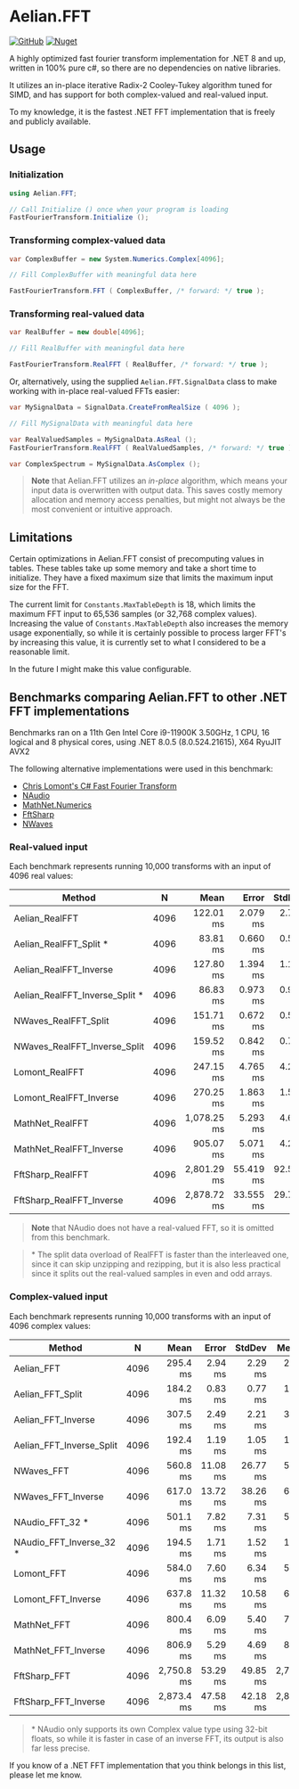 # Aelian.FFT

[![GitHub](https://img.shields.io/github/license/Aelian-Software/Aelian.FFT)](https://github.com/Aelian-Software/Aelian.FFT/blob/main/LICENSE) [![Nuget](https://img.shields.io/nuget/v/Aelian.FFT)](https://www.nuget.org/packages/Aelian.FFT/)

A highly optimized fast fourier transform implementation for .NET 8 and up, written in 100% pure c#, so there are no dependencies on native libraries.

It utilizes an in-place iterative Radix-2 Cooley-Tukey algorithm tuned for SIMD, and has support for both complex-valued and real-valued input.

To my knowledge, it is the fastest .NET FFT implementation that is freely and publicly available.

## Usage

### Initialization

```c#
using Aelian.FFT;

// Call Initialize () once when your program is loading
FastFourierTransform.Initialize ();
```

### Transforming complex-valued data

```c#
var ComplexBuffer = new System.Numerics.Complex[4096];

// Fill ComplexBuffer with meaningful data here

FastFourierTransform.FFT ( ComplexBuffer, /* forward: */ true );
```

### Transforming real-valued data

```c#
var RealBuffer = new double[4096];

// Fill RealBuffer with meaningful data here

FastFourierTransform.RealFFT ( RealBuffer, /* forward: */ true );
```

Or, alternatively, using the supplied `Aelian.FFT.SignalData` class to make working with in-place real-valued FFTs easier:

```c#
var MySignalData = SignalData.CreateFromRealSize ( 4096 );

// Fill MySignalData with meaningful data here

var RealValuedSamples = MySignalData.AsReal ();
FastFourierTransform.RealFFT ( RealValuedSamples, /* forward: */ true );

var ComplexSpectrum = MySignalData.AsComplex ();
```

> **Note** that Aelian.FFT utilizes an _in-place_ algorithm, which means your input data is overwritten with output data. This saves costly memory allocation and memory access penalties, but might not always be the most convenient or intuitive approach. 

## Limitations

Certain optimizations in Aelian.FFT consist of precomputing values in tables. These tables take up some memory and take a short time to initialize. They have a fixed maximum size that limits the maximum input size for the FFT. 

The current limit for `Constants.MaxTableDepth` is 18, which limits the maximum FFT input to 65,536 samples (or 32,768 complex values). Increasing the value of `Constants.MaxTableDepth` also increases the memory usage exponentially, so while it is certainly possible to process larger FFT's by increasing this value, it is currently set to what I considered to be a reasonable limit.

In the future I might make this value configurable.

## Benchmarks comparing Aelian.FFT to other .NET FFT implementations

Benchmarks ran on a 11th Gen Intel Core i9-11900K 3.50GHz, 1 CPU, 16 logical and 8 physical cores, using .NET 8.0.5 (8.0.524.21615), X64 RyuJIT AVX2

The following alternative implementations were used in this benchmark:

- [Chris Lomont's C# Fast Fourier Transform](https://lomont.org/software/misc/fft/LomontFFT.html)
- [NAudio](https://github.com/naudio/NAudio)
- [MathNet.Numerics](https://github.com/mathnet/mathnet-numerics)
- [FftSharp](https://github.com/swharden/FftSharp)
- [NWaves](https://github.com/ar1st0crat/NWaves)

### Real-valued input

Each benchmark represents running 10,000 transforms with an input of 4096 real values:

|                       Method |    N |        Mean |     Error |    StdDev | Ratio | RatioSD |
|----------------------------- |----- |------------:|----------:|----------:|------:|--------:|
|               Aelian_RealFFT | 4096 |   122.01 ms |  2.079 ms |  2.775 ms |  1.00 |    0.00 |
|         Aelian_RealFFT_Split * | 4096 |    83.81 ms |  0.660 ms |  0.551 ms |  0.68 |    0.02 |
|       Aelian_RealFFT_Inverse | 4096 |   127.80 ms |  1.394 ms |  1.164 ms |  1.04 |    0.03 |
| Aelian_RealFFT_Inverse_Split * | 4096 |    86.83 ms |  0.973 ms |  0.910 ms |  0.71 |    0.02 |
|         NWaves_RealFFT_Split | 4096 |   151.71 ms |  0.672 ms |  0.596 ms |  1.23 |    0.03 |
| NWaves_RealFFT_Inverse_Split | 4096 |   159.52 ms |  0.842 ms |  0.703 ms |  1.29 |    0.03 |
|               Lomont_RealFFT | 4096 |   247.15 ms |  4.765 ms |  4.224 ms |  2.01 |    0.06 |
|       Lomont_RealFFT_Inverse | 4096 |   270.25 ms |  1.863 ms |  1.555 ms |  2.19 |    0.05 |
|              MathNet_RealFFT | 4096 | 1,078.25 ms |  5.293 ms |  4.692 ms |  8.78 |    0.24 |
|      MathNet_RealFFT_Inverse | 4096 |   905.07 ms |  5.071 ms |  4.235 ms |  7.34 |    0.19 |
|             FftSharp_RealFFT | 4096 | 2,801.29 ms | 55.419 ms | 92.593 ms | 23.17 |    1.09 |
|     FftSharp_RealFFT_Inverse | 4096 | 2,878.72 ms | 33.555 ms | 29.746 ms | 23.44 |    0.75 |

> **Note** that NAudio does not have a real-valued FFT, so it is omitted from this benchmark.

> \* The split data overload of RealFFT is faster than the interleaved one, since it can skip unzipping and rezipping, but it is also less practical since it splits out the real-valued samples in even and odd arrays.

### Complex-valued input

Each benchmark represents running 10,000 transforms with an input of 4096 complex values:

|                   Method |    N |       Mean |    Error |   StdDev |     Median | Ratio | RatioSD |
|------------------------- |----- |-----------:|---------:|---------:|-----------:|------:|--------:|
|               Aelian_FFT | 4096 |   295.4 ms |  2.94 ms |  2.29 ms |   296.2 ms |  1.00 |    0.00 |
|         Aelian_FFT_Split | 4096 |   184.2 ms |  0.83 ms |  0.77 ms |   184.1 ms |  0.62 |    0.01 |
|       Aelian_FFT_Inverse | 4096 |   307.5 ms |  2.49 ms |  2.21 ms |   307.4 ms |  1.04 |    0.01 |
| Aelian_FFT_Inverse_Split | 4096 |   192.4 ms |  1.19 ms |  1.05 ms |   192.1 ms |  0.65 |    0.00 |
|           NWaves_FFT | 4096 |   560.8 ms | 11.08 ms | 26.77 ms |   568.3 ms |  1.90 |    0.10 |
|   NWaves_FFT_Inverse | 4096 |   617.0 ms | 13.72 ms | 38.26 ms |   633.1 ms |  2.14 |    0.03 |
|            NAudio_FFT_32 * | 4096 |   501.1 ms |  7.82 ms |  7.31 ms |   500.7 ms |  1.70 |    0.02 |
|    NAudio_FFT_Inverse_32 * | 4096 |   194.5 ms |  1.71 ms |  1.52 ms |   194.7 ms |  0.66 |    0.01 |
|               Lomont_FFT | 4096 |   584.0 ms |  7.60 ms |  6.34 ms |   583.7 ms |  1.97 |    0.02 |
|       Lomont_FFT_Inverse | 4096 |   637.8 ms | 11.32 ms | 10.58 ms |   638.0 ms |  2.15 |    0.04 |
|              MathNet_FFT | 4096 |   800.4 ms |  6.09 ms |  5.40 ms |   799.4 ms |  2.71 |    0.03 |
|      MathNet_FFT_Inverse | 4096 |   806.9 ms |  5.29 ms |  4.69 ms |   806.2 ms |  2.73 |    0.03 |
|             FftSharp_FFT | 4096 | 2,750.8 ms | 53.29 ms | 49.85 ms | 2,735.5 ms |  9.28 |    0.20 |
|     FftSharp_FFT_Inverse | 4096 | 2,873.4 ms | 47.58 ms | 42.18 ms | 2,867.0 ms |  9.72 |    0.17 |

> \* NAudio only supports its own Complex value type using 32-bit floats, so while it is faster in case of an inverse FFT, its output is also far less precise.

If you know of a .NET FFT implementation that you think belongs in this list, please let me know.

